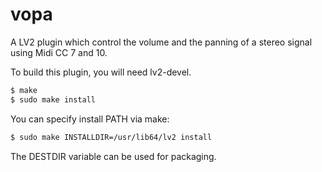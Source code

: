 vopa
====

A LV2 plugin which control the volume and the panning of a stereo signal using Midi CC 7 and 10.

To build this plugin, you will need lv2-devel.

```bash
$ make 
$ sudo make install
```

You can specify install PATH via make:
```bash
$ sudo make INSTALLDIR=/usr/lib64/lv2 install
```

The DESTDIR variable can be used for packaging.